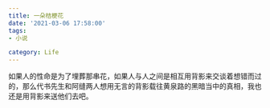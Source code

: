 ```yaml
---
title: 一朵桔梗花
date: '2021-03-06 17:58:00'
tags: 
- 小说

category: Life
---
```


如果人的性命是为了埋葬那串花，如果人与人之间是相互用背影来交谈着想错而过的，那么代书先生和阿缝两人想用无言的背影载往黄泉路的黑暗当中的真相，我也还是用背影来送他们去吧。
